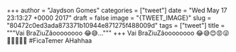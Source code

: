 
+++
author = "Jaydson Gomes"
categories = ["tweet"]
date = "Wed May 17 23:13:27 +0000 2017"
draft = false
image = "{TWEET_IMAGE}"
slug = "80472c0ed3ada873371b10944e871275f488009d"
tags = ["tweet"]
title = """Vai BraZiuZãoooooooo 😂😅..."""
+++
Vai BraZiuZãoooooooo 😂😅😊😡😜🤑💩💩💩💩 #FicaTemer AHahhaa
